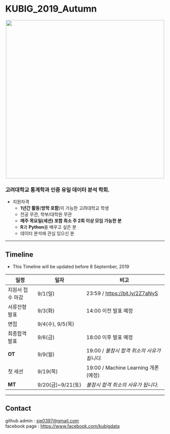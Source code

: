 # KUBIG_2019_Autumn
<p style="text-align: center;">
  <img width=500 src="https://user-images.githubusercontent.com/33321949/62995357-287d0100-be9b-11e9-971f-f286e7418e32.jpg"></img>
</p>



### 고려대학교 통계학과 인증 유일 데이터 분석 학회.
* 지원자격
  - **1년간 활동**(**방학 포함**)이 가능한 고려대학교 학생
  - 전공 무관, 학부/대학원 무관
  - **매주 목요일(세션) 포함 최소 주 2회 이상 모임 가능한 분**
  - **R**과 **Python**을 배우고 싶은 분
  - 데이터 분석에 관심 있으신 분

--------------------------------------------------
## Timeline
- This Timeline will be updated before 8 September, 2019

| 일정                    |  일자 | 비고                                |
| ------------------- | -------------|-------------------------- |
| 지원서 접수 마감 | 9/1(일) | 23:59 / https://bit.ly/2Z7aNyS |
| 서류전형 발표 | 9/3(화) | 14:00 이전 발표 예정               |
| 면접 | 9/4(수), 9/5(목) |                               |
| 최종합격 발표 | 9/6(금) | 18:00 이후 발표 예정            |
| **OT** | 9/9(월) | 19:00 / *불참시 합격 취소의 사유가 됩니다.* |
| 첫 세션 | 9/19(목) | 19:00 / Machine Learning 개론 (예정) |
| **MT** | 9/20(금)~9/21(토) | *불참시 합격 취소의 사유가 됩니다.*|

--------------------------------------------------
## Contact
github admin : sje0397@gmail.com  
facebook page : https://www.facebook.com/kubigdata
